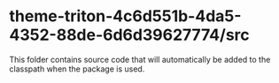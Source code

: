 # theme-triton-4c6d551b-4da5-4352-88de-6d6d39627774/src

This folder contains source code that will automatically be added to the classpath when
the package is used.
